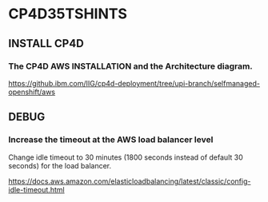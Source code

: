 # CP4D35TSHINTS

## INSTALL CP4D

### The CP4D AWS INSTALLATION and the Architecture diagram.
https://github.ibm.com/IIG/cp4d-deployment/tree/upi-branch/selfmanaged-openshift/aws

## DEBUG

### Increase the timeout at the AWS load balancer level 

Change idle timeout to 30 minutes (1800 seconds instead of default 30 seconds) for the load balancer.

https://docs.aws.amazon.com/elasticloadbalancing/latest/classic/config-idle-timeout.html 
